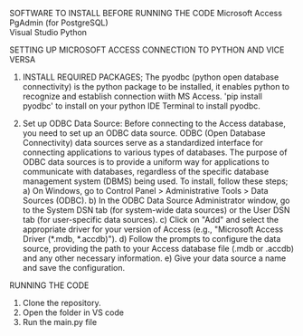 SOFTWARE TO INSTALL BEFORE RUNNING THE CODE
Microsoft Access
PgAdmin (for PostgreSQL)  
Visual Studio
Python


SETTING UP MICROSOFT ACCESS CONNECTION TO PYTHON AND VICE VERSA
1. INSTALL REQUIRED PACKAGES; The pyodbc (python open database connectivity) is the python package to be installed, it enables python to recognize and establish connection wiith MS Access.  'pip install pyodbc' to install on your python IDE Terminal to install pyodbc.

2. Set up ODBC Data Source: Before connecting to the Access database, you need to set up an ODBC data source. ODBC (Open Database Connectivity) data sources serve as a standardized interface for connecting applications to various types of databases. The purpose of ODBC data sources is to provide a uniform way for applications to communicate with databases, regardless of the specific database management system (DBMS) being used. To install, follow these steps;
a) On Windows, go to Control Panel > Administrative Tools > Data Sources (ODBC).
b) In the ODBC Data Source Administrator window, go to the System DSN tab (for system-wide data sources) or the User DSN tab (for user-specific data sources).
c) Click on "Add" and select the appropriate driver for your version of Access (e.g., "Microsoft Access Driver (*.mdb, *.accdb)").
d) Follow the prompts to configure the data source, providing the path to your Access database file (.mdb or .accdb) and any other necessary information.
e) Give your data source a name and save the configuration.

RUNNING THE CODE
1. Clone the repository.
2. Open the folder in VS code
3. Run the main.py file


